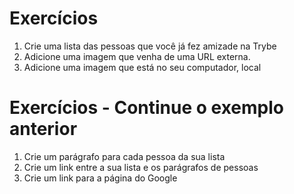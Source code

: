 # Exercícios

1. Crie uma lista das pessoas que você já fez amizade na Trybe
2. Adicione uma imagem que venha de uma URL externa.
3. Adicione uma imagem que está no seu computador, local

# Exercícios - Continue o exemplo anterior

1. Crie um parágrafo para cada pessoa da sua lista
2. Crie um link entre a sua lista e os parágrafos de pessoas
3. Crie um link para a página do Google
